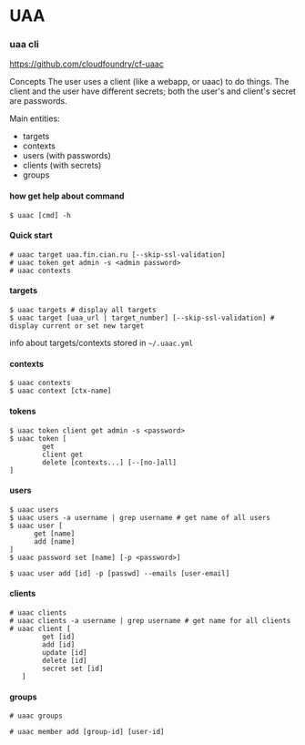 
# UAA

### uaa cli 

https://github.com/cloudfoundry/cf-uaac

Concepts
The user uses a client (like a webapp, or uaac) to do things. The client and the user have different secrets; both the user's and client's secret are passwords.

Main entities:
* targets
* contexts
* users (with passwords)
* clients (with secrets)
* groups

#### how get help about command
```
$ uaac [cmd] -h
```

#### Quick start
```
# uaac target uaa.fin.cian.ru [--skip-ssl-validation]
# uaac token get admin -s <admin password>
# uaac contexts
```

#### targets
```
$ uaac targets # display all targets
$ uaac target [uaa_url | target_number] [--skip-ssl-validation] # display current or set new target
```

info about targets/contexts stored in ```~/.uaac.yml```

#### contexts

```
$ uaac contexts
$ uaac context [ctx-name]
```

#### tokens

```
$ uaac token client get admin -s <password>
$ uaac token [
        get
        client get
        delete [contexts...] [--[no-]all]
]
```

#### users
```
$ uaac users
$ uaac users -a username | grep username # get name of all users
$ uaac user [
      get [name]
      add [name]
]
$ uaac password set [name] [-p <password>]

$ uaac user add [id] -p [passwd] --emails [user-email]
```

#### clients
```
# uaac clients
# uaac clients -a username | grep username # get name for all clients
# uaac client [
        get [id]
        add [id]
        update [id]
        delete [id]
        secret set [id] 
   ]
```

#### groups
```
# uaac groups

# uaac member add [group-id] [user-id]
```